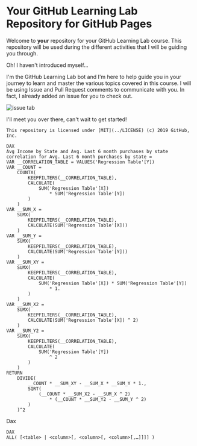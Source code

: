 # Your GitHub Learning Lab Repository for GitHub Pages

Welcome to **your** repository for your GitHub Learning Lab course. This repository will be used during the different activities that I will be guiding you through. 

Oh! I haven't introduced myself...

I'm the GitHub Learning Lab bot and I'm here to help guide you in your journey to learn and master the various topics covered in this course. I will be using Issue and Pull Request comments to communicate with you. In fact, I already added an issue for you to check out.

![issue tab](https://lab.github.com/public/images/issue_tab.png)

I'll meet you over there, can't wait to get started!

`This repository is licensed under [MIT](../LICENSE) (c) 2019 GitHub, Inc.`

```DAX
DAX
Avg Income by State and Avg. Last 6 month purchases by state correlation for Avg. Last 6 month purchases by state = 
VAR __CORRELATION_TABLE = VALUES('Regression Table'[Y])
VAR __COUNT =
	COUNTX(
		KEEPFILTERS(__CORRELATION_TABLE),
		CALCULATE(
			SUM('Regression Table'[X])
				* SUM('Regression Table'[Y])
		)
	)
VAR __SUM_X =
	SUMX(
		KEEPFILTERS(__CORRELATION_TABLE),
		CALCULATE(SUM('Regression Table'[X]))
	)
VAR __SUM_Y =
	SUMX(
		KEEPFILTERS(__CORRELATION_TABLE),
		CALCULATE(SUM('Regression Table'[Y]))
	)
VAR __SUM_XY =
	SUMX(
		KEEPFILTERS(__CORRELATION_TABLE),
		CALCULATE(
			SUM('Regression Table'[X]) * SUM('Regression Table'[Y])
				* 1.
		)
	)
VAR __SUM_X2 =
	SUMX(
		KEEPFILTERS(__CORRELATION_TABLE),
		CALCULATE(SUM('Regression Table'[X]) ^ 2)
	)
VAR __SUM_Y2 =
	SUMX(
		KEEPFILTERS(__CORRELATION_TABLE),
		CALCULATE(
			SUM('Regression Table'[Y])
				^ 2
		)
	)
RETURN
	DIVIDE(
		__COUNT * __SUM_XY - __SUM_X * __SUM_Y * 1.,
		SQRT(
			(__COUNT * __SUM_X2 - __SUM_X ^ 2)
				* (__COUNT * __SUM_Y2 - __SUM_Y ^ 2)
		)
	)^2
  ```
  Dax
  ```SSAS
  DAX
  ALL( [<table> | <column>[, <column>[, <column>[,…]]]] )
  ```
